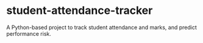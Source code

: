 # student-attendance-tracker
A Python-based project to track student attendance and marks, and predict performance risk.
